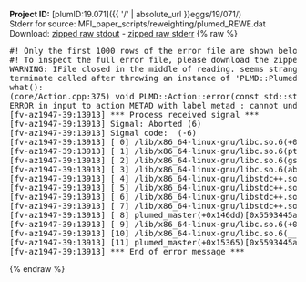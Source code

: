 **Project ID:** [plumID:19.071]({{ '/' | absolute_url }}eggs/19/071/)  
Stderr for source:  MFI_paper_scripts/reweighting/plumed_REWE.dat   
Download: [zipped raw stdout](plumed_REWE.dat.plumed_master.stdout.txt.zip) - [zipped raw stderr](plumed_REWE.dat.plumed_master.stderr.txt.zip) 
{% raw %}
<pre>
#! Only the first 1000 rows of the error file are shown below
#! To inspect the full error file, please download the zipped raw stderr file above
WARNING: IFile closed in the middle of reading. seems strange!
terminate called after throwing an instance of 'PLMD::Plumed::ExceptionError'
what():
(core/Action.cpp:375) void PLMD::Action::error(const std::string&) const
ERROR in input to action METAD with label metad : cannot understand the following words from the input line : REWEIGHTING_NGRID=200, REWEIGHTING_NHILLS=10
[fv-az1947-39:13913] *** Process received signal ***
[fv-az1947-39:13913] Signal: Aborted (6)
[fv-az1947-39:13913] Signal code:  (-6)
[fv-az1947-39:13913] [ 0] /lib/x86_64-linux-gnu/libc.so.6(+0x45330)[0x7f1e24a45330]
[fv-az1947-39:13913] [ 1] /lib/x86_64-linux-gnu/libc.so.6(pthread_kill+0x11c)[0x7f1e24a9eb2c]
[fv-az1947-39:13913] [ 2] /lib/x86_64-linux-gnu/libc.so.6(gsignal+0x1e)[0x7f1e24a4527e]
[fv-az1947-39:13913] [ 3] /lib/x86_64-linux-gnu/libc.so.6(abort+0xdf)[0x7f1e24a288ff]
[fv-az1947-39:13913] [ 4] /lib/x86_64-linux-gnu/libstdc++.so.6(+0xa5ff5)[0x7f1e24ea5ff5]
[fv-az1947-39:13913] [ 5] /lib/x86_64-linux-gnu/libstdc++.so.6(+0xbb0da)[0x7f1e24ebb0da]
[fv-az1947-39:13913] [ 6] /lib/x86_64-linux-gnu/libstdc++.so.6(_ZSt10unexpectedv+0x0)[0x7f1e24ea5a55]
[fv-az1947-39:13913] [ 7] /lib/x86_64-linux-gnu/libstdc++.so.6(+0xa5a6f)[0x7f1e24ea5a6f]
[fv-az1947-39:13913] [ 8] plumed_master(+0x146dd)[0x5593445ad6dd]
[fv-az1947-39:13913] [ 9] /lib/x86_64-linux-gnu/libc.so.6(+0x2a1ca)[0x7f1e24a2a1ca]
[fv-az1947-39:13913] [10] /lib/x86_64-linux-gnu/libc.so.6(__libc_start_main+0x8b)[0x7f1e24a2a28b]
[fv-az1947-39:13913] [11] plumed_master(+0x15365)[0x5593445ae365]
[fv-az1947-39:13913] *** End of error message ***
</pre>
{% endraw %}
